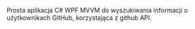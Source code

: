 Prosta aplikacja C# WPF MVVM do wyszukiwania informacji o użytkownikach GitHub, korzystająca z github API.
